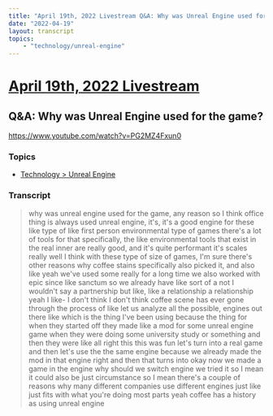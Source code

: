```yaml
---
title: "April 19th, 2022 Livestream Q&A: Why was Unreal Engine used for the game?"
date: "2022-04-19"
layout: transcript
topics:
    - "technology/unreal-engine"
---
```

# [April 19th, 2022 Livestream](../2022-04-19.md)
## Q&A: Why was Unreal Engine used for the game?
https://www.youtube.com/watch?v=PG2MZ4Fxun0

### Topics
* [Technology > Unreal Engine](../topics/technology/unreal-engine.md)

### Transcript

> why was unreal engine used for the game, any reason so I think office thing is always used unreal engine, it's, it's a good engine for these like type of like first person environmental type of games there's a lot of tools for that specifically, the like environmental tools that exist in the real inner are really good, and it's quite performant it's scales really well I think with these type of size of games, I'm sure there's other reasons why coffee stains specifically also picked it, and also like yeah we've used some really for a long time we also worked with epic since like sanctum so we already have like sort of a not I wouldn't say a partnership but like, like a relationship a relationship yeah I like- I don't think I don't think coffee scene has ever gone through the process of like let us analyze all the possible, engines out there like which is the thing I've been using because the thing for when they started off they made like a mod for some unreal engine game when they were doing some university study or something and then they were like all right this this was fun let's turn into a real game and then let's use the the same engine because we already made the mod in that engine right and then that turns into okay now we made a game in the engine why should we switch engine we tried it so I mean it could also be just circumstance so I mean there's a couple of reasons why many different companies use different engines just like just fits with what you're doing most parts yeah coffee has a history as using unreal engine
